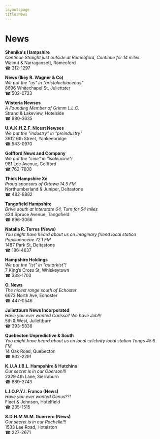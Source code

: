```yaml
---
layout:page
title:News
---
```

# News

**Shenika's Hampshire**  
_Continue Straight just outside at Romeoford, Continue for 14 miles_  
Walnut & Narragansett, Romeoford  
☎ 312-1297



**News (Ikey R. Wagner & Co)**  
_We put the "us" in "aristolochiaceous"_  
8696 Whitechapel St, Juliettster  
☎ 502-0733



**Wisteria Newses**  
_A Founding Member of Grimm L.L.C._  
Strand & Lakeview, Hotelside  
☎ 980-3635



**U.A.K.H.Z.F. Nicest Newses**  
_We put the "industry" in "preindustry"_  
3612 6th Street, Yankeebridge  
☎ 543-0970



**Golfford News and Company**  
_We put the "cine" in "isoleucine"!_  
981 Lee Avenue, Golfford  
☎ 762-7808



**Thick Hampshire Xe**  
_Proud sponsors of Ottawa 14.5 FM_  
Northumberland & Juniper, Deltastone  
☎ 482-8882



**Tangofield Hampshire**  
_Drive south at Interstate 64, Turn for 54 miles_  
424 Spruce Avenue, Tangofield  
☎ 696-3066



**Natalia R. Torres (News)**  
_You might have heard about us on imaginary friend local station Papilionaceae 72.1 FM_  
1487 Park St, Deltastone  
☎ 186-4637



**Hampshire Holdings**  
_We put the "ist" in "autarkist"!_  
7 King’s Cross St, Whiskeytown  
☎ 338-1703



**O. News**  
_The nicest range south of Echoster_  
6673 North Ave, Echoster  
☎ 447-0546



**Juliettburn News Incorporated**  
_Have you ever wanted Carissa? We have Job!!!_  
5th & West, Juliettburn  
☎ 393-5838



**Quebecton Unpredictive & South**  
_You might have heard about us on local celebrity local station Tongs 45.6 FM_  
14 Oak Road, Quebecton  
☎ 802-2291



**K.U.A.I.B.L. Hampshire & Hutchins**  
_Our secret is in our Oberson!!!_  
2329 4th Lane, Sierraburn  
☎ 889-3743



**L.I.O.P.Y.I. Franco (News)**  
_Have you ever wanted Genus??!_  
Fleet & Johnson, Hotelfield  
☎ 235-1515



**S.D.H.M.W.M. Guerrero (News)**  
_Our secret is in our Rochelle!!!_  
1533 Lee Road, Hotelston  
☎ 227-2671



